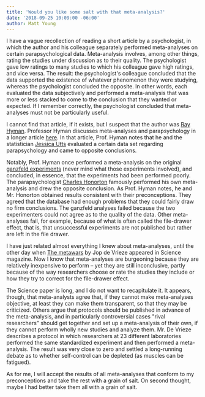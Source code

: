 ```yaml
---
title: 'Would you like some salt with that meta-analysis?'
date: '2018-09-25 10:09:00 -06:00' 
author: Matt Young
---
```

I have a vague recollection of reading a short article by a psychologist, in which the author and his colleague separately performed meta-analyses on certain parapsychological data. Meta-analysis involves, among other things, rating the studies under discussion as to their quality. The psychologist gave low ratings to many studies to which his colleague gave high ratings, and vice versa. The result: the psychologist's colleague concluded that the data supported the existence of whatever phenomenon they were studying, whereas the psychologist concluded the opposite. In other words, each evaluated the data subjectively and performed a meta-analysis that was more or less stacked to come to the conclusion that they wanted or expected. If I remember correctly, the psychologist concluded that meta-analyses must not be particularly useful.

I cannot find that article, if it exists, but I suspect that the author was <a href="https://en.wikipedia.org/wiki/Ray_Hyman">Ray Hyman</a>. Professor Hyman discusses meta-analyses and parapsychology in a longer article <a href="https://www.csicop.org/si/show/evidence_for_psychic_functioning_claims_vs._reality">here</a>. In that article, Prof. Hyman notes that he and the statistician <a href="https://en.wikipedia.org/wiki/Jessica_Utts">Jessica Utts</a> evaluated a certain data set regarding parapsychology and came to opposite conclusions.

Notably, Prof. Hyman once performed a meta-analysis on the original <a href="https://en.wikipedia.org/wiki/Ganzfeld_experiment">ganzfeld experiments</a> (never mind what those experiments involved), and concluded, in essence, that the experiments had been performed poorly. The parapsychologist <a href="https://en.wikipedia.org/wiki/Charles_Honorton">Charles Honorton</a> famously performed his own meta-analysis and drew the opposite conclusion. As Prof. Hyman notes, he and Mr. Honorton obtained results consistent with their preconceptions. They agreed that the database had enough problems that they could fairly draw no firm conclusions.
The ganzfeld analyses failed because the two experimenters could not agree as to the quality of the data. Other meta-analyses fail, for example, because of what is often called the file-drawer effect, that is, that unsuccessful experiments are not published but rather are left in the file drawer.

I have just related almost everything I knew about meta-analyses, until the other day when <a href="http://science.sciencemag.org/content/361/6408/1184.full">The metawars</a> by Jop de Vrieze appeared in Science magazine. Now I know that meta-analyses are burgeoning because they are relatively inexpensive to perform &ndash; yet they are still inconclusive, partly because of the way researchers choose or rate the studies they include or how they try to correct for the file-drawer effect.

The Science paper is long, and I do not want to recapitulate it. It appears, though, that meta-analysts agree that, if they cannot make meta-analyses objective, at least they can make them transparent, so that they may be criticized. Others argue that protocols should be published in advance of the meta-analysis, and in particularly controversial cases "rival researchers" should get together and set up a meta-analysis of their own, if they cannot perform wholly new studies and analyze them. Mr. De Vrieze describes a protocol in which researchers at 23 different laboratories performed the same standardized experiment and then performed a meta-analysis. The result was very close to zero and settled a long-running debate as to whether self-control can be depleted (as muscles can be fatigued).

As for me, I will accept the results of all meta-analyses that conform to my preconceptions and take the rest with a grain of salt. On second thought, maybe I had better take them all with a grain of salt.
